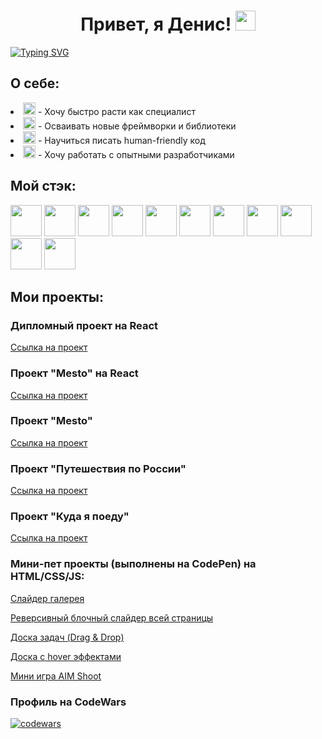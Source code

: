 <h1 align="center">Привет, я Денис! <img src="https://github.com/blackcater/blackcater/raw/main/images/Hi.gif" height="32"/></h1>
<a href="https://git.io/typing-svg"><img src="https://readme-typing-svg.herokuapp.com?font=Fira+Code&size=24&duration=4000&pause=5000&width=1100&lines=%D0%AF+%D0%BD%D0%B0%D1%87%D0%B8%D0%BD%D0%B0%D1%8E%D1%89%D0%B8%D0%B9+WEB+-+%D1%80%D0%B0%D0%B7%D1%80%D0%B0%D0%B1%D0%BE%D1%82%D1%87%D0%B8%D0%BA%2C+%D0%BF%D1%80%D0%BE%D1%85%D0%BE%D0%B6%D1%83+%D0%BE%D0%B1%D1%83%D1%87%D0%B5%D0%BD%D0%B8%D0%B5+%D0%B2+%D0%AF.%D0%9F%D1%80%D0%B0%D0%BA%D1%82%D0%B8%D0%BA%D1%83%D0%BC" alt="Typing SVG" /></a>


<h2>О себе:</h2>

<li><img src="https://smileysplanet.ru/smileys/apple/rocket-1845.png" height="20"> - Хочу быстро расти как специалист</li>
<li><img src="https://smileysplanet.ru/smileys/apple/books-2056.png" height="20"> - Осваивать новые фреймворки и библиотеки</li>
<li><img src="https://smileysplanet.ru/smileys/apple/handshake-1418.png" height="20"> - Научиться писать human-friendly код</li>
<li><img src="https://smileysplanet.ru/smileys/apple/man-technologist-light-skin-tone-289.png" height="20"> - Хочу работать с опытными разработчиками</li>


<h2> Мой стэк:</h2>
<div><img src="https://cdn-icons-png.flaticon.com/512/5968/5968292.png" height="50">
<img src="https://cdn-icons-png.flaticon.com/128/5968/5968381.png" height="50">
<img src="https://cdn-icons-png.flaticon.com/512/174/174854.png" height="50">
<img src="https://cdn-icons-png.flaticon.com/128/732/732190.png" height="50">
<img src="https://cdn-icons-png.flaticon.com/512/4494/4494748.png" height="50">
<img src="https://cdn-icons-png.flaticon.com/512/919/919825.png" height="50">
<img src="https://cdn-icons-png.flaticon.com/128/1183/1183673.png" height="50">
<img src="https://cdn-icons-png.flaticon.com/512/1183/1183672.png" height="50">
<img src="https://user-images.githubusercontent.com/8939680/57233882-20344080-6fe5-11e9-9086-d20a955bed59.png" height="50">
<img src="https://cdn-icons-png.flaticon.com/128/10041/10041030.png" height="50">
<img src="https://sjmitchblog.gatsbyjs.io/static/b010f9233278411413e88e0ac9a9c96f/d8623/image.jpg" height="50"></div>

<h2>Мои проекты: <img src="https://media3.giphy.com/media/3o7aCTfyhYawdOXcFW/giphy.gif?cid=ecf05e47de6rt3au4xstt68j1bm18glvhlts8txq1ume9w1n&rid=giphy.gif&ct=g" height="15"</h2>

<h3>Дипломный проект на React</h3>
<a href="https://github.com/ArokMeister/movies-explorer-frontend">Ссылка на проект</a>
  
<h3>Проект "Mesto" на React</h3>
<a href="https://github.com/ArokMeister/mesto-react">Ссылка на проект</a>

<h3>Проект "Mesto"</h3>
<a href="https://github.com/ArokMeister/mesto">Ссылка на проект</a>

<h3>Проект "Путешествия по России"</h3>
<a href="https://github.com/ArokMeister/russian-travel">Ссылка на проект</a>

<h3>Проект "Куда я поеду"</h3>
<a href="https://github.com/ArokMeister/kuda-go">Ссылка на проект</a>

<h3>Мини-пет проекты (выполнены на CodePen) на HTML/CSS/JS:</h3>
  
[Слайдер галерея](https://codepen.io/ArokMeister/pen/NWBEZZV)

[Реверсивный блочный слайдер всей страницы](https://codepen.io/ArokMeister/pen/eYLObKM)
  
[Доска задач (Drag & Drop)](https://codepen.io/ArokMeister/pen/yLxBRwr)
  
[Доска с hover эффектами](https://codepen.io/ArokMeister/pen/JjajGgz)
  
[Мини игра AIM Shoot](https://codepen.io/ArokMeister/pen/dyqyRyN)
 
<h3>Профиль на CodeWars</h3>
  
[![codewars](https://www.codewars.com/users/ArokMeister/badges/large)](https://www.codewars.com/users/ArokMeister)


<!--
**ArokMeister/ArokMeister** is a ✨ _special_ ✨ repository because its `README.md` (this file) appears on your GitHub profile.

Here are some ideas to get you started:

- 🔭 I’m currently working on ...
- 🌱 I’m currently learning ...
- 👯 I’m looking to collaborate on ...
- 🤔 I’m looking for help with ...
- 💬 Ask me about ...
- 📫 How to reach me: ...
- 😄 Pronouns: ...
- ⚡ Fun fact: ...
-->

